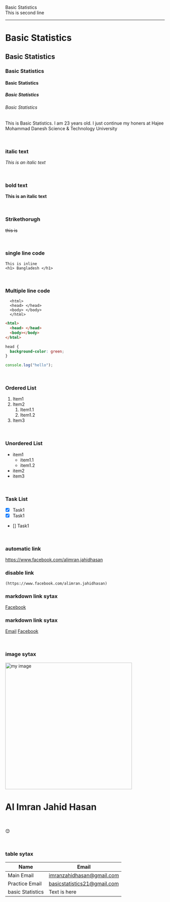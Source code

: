 <!--markdown tutorial-->

Basic Statistics<br/>
This is second line

---

# Basic Statistics

## Basic Statistics

### Basic Statistics

#### Basic Statistics

##### Basic Statistics

###### Basic Statistics

<p>This is Basic Statistics. I am 23 years old. I just continue my honers at Hajee Mohammad Danesh Science & Technology University</p>

<br/>

### italic text

_This is an italic text_

<br/>

### bold text

**This is an italic text**

<br/>

### Strikethorugh

~~this is~~

<br/>

### single line code

`This is inline`  
`<h1> Bangladesh </h1>`

<br/>

### Multiple line code

```
  <html>
  <head> </head>
  <body> </body>
  </html>
```

```html
<html>
  <head> </head>
  <body></body>
</html>
```

```css
head {
  background-color: green;
}
```

```javascript
console.log("hello");
```

<br/>

### Ordered List

1. Item1
2. Item2
   1. Item1.1
   2. Item1.2
3. Item3

<br/>

### Unordered List

- item1
  - item1.1
  - item1.2
- item2
- item3

<br/>

### Task List

- [x] Task1
- [x] Task1
- [] Task1

<br/>

### automatic link

https://www.facebook.com/alimran.jahidhasan

### disable link

`(https://www.facebook.com/alimran.jahidhasan)`

### markdown link sytax

[Facebook](https://www.facebook.com/alimran.jahidhasan)

### markdown link sytax

[Email][Email-link]
[Facebook][Facebook-link]

<br/>

### image sytax

<!-- ![profile](./Image/Al Imran Jahid Hasasn.jpg) -->
<img src="./Image/Al Imran Jahid Hasan.jpg" width="400" title="my image"/>

# Al Imran Jahid Hasan

<br/>

😊

<br/>

### table sytax

| Name         | Email                  |
| ------------ | ---------------------- |
| Main Email | imranzahidhasan@gmail.com           |
| Practice Email | basicstatistics21@gmail.com |
| basic Statistics | Text is here           |

<!-- all link is here -->

[Email-link]: https://mail.google.com/mail/basicstatistics21@gmail.com
[Facebook-link]: https://www.facebook.com/alimran.jahidhasan

